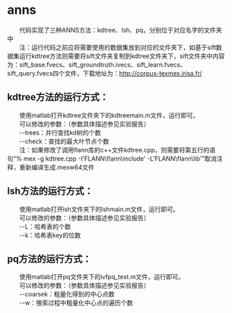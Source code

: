 # anns
　　代码实现了三种ANNS方法：kdtree、lsh、pq，分别位于对应名字的文件夹中<br>
　　注：运行代码之前应将需要使用的数据集放到对应的文件夹下，如基于sift数据集运行kdtree方法则需要将sift文件夹复制到kdtree文件夹下，sift文件夹中内容为：sift_base.fvecs、sift_groundtruth.ivecs、sift_learn.fvecs、sift_query.fvecs四个文件，下载地址为：http://corpus-texmex.irisa.fr/
## kdtree方法的运行方式：
　　使用matlab打开kdtree文件夹下的kdtreemain.m文件，运行即可。<br>
　　可以修改的参数：（参数具体描述参见实验报告）<br>
　　--trees：并行查找kd树的个数<br>
　　--check：查找的最大叶节点个数<br>
　　注：如果修改了调用flann库的c++文件kdtree.cpp，则需要将第五行的语句“% mex -g kdtree.cpp -I'FLANN\flann\include' -L'FLANN\flann\lib'”取消注释，重新编译生成.mexw64文件<br>
## lsh方法的运行方式：
　　使用matlab打开lsh文件夹下的lshmain.m文件，运行即可。<br>
　　可以修改的参数：（参数具体描述参见实验报告）<br>
　　--L：哈希表的个数<br>
　　--k：哈希表key的位数<br>
## pq方法的运行方式：
　　使用matlab打开pq文件夹下的ivfpq_test.m文件，运行即可。<br>
　　可以修改的参数：（参数具体描述参见实验报告）<br>
　　--coarsek：粗量化得到的中心点数<br>
　　--w：搜索过程中粗量化中心点的遍历个数<br>
